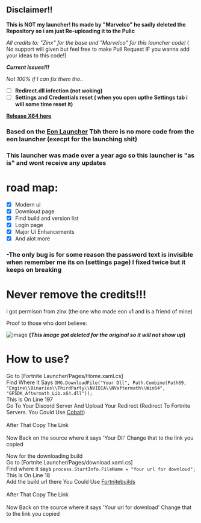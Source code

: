 
## Disclaimer!!

**This is NOT my launcher! Its made by "Marvelco" he sadly deleted the Repository so i am just Re-uploading it to the Pulic**

*All credits to: "Zinx" for the base and "Marvelco" for this  launcher code!* ( No support will given but feel free to make Pull Request IF you wanna add your ideas to this code!)

***Current issues!!!***

*Not 100% if I can fix them tho..*

- [ ] **Redirect.dll infection (not woking)**
- [ ] **Settings and Credentials reset ( when you open upthe Settings tab i will some time reset it)**

[**Release X64 here**](https://github.com/Ducki67/FN-Launcher/releases/tag/untagged-925ca1356bf86d921f10)


### Based on the [Eon Launcher](https://github.com/eonfn/Launcher-V1) Tbh there is no more code from the eon launcher (execpt for the launching shit)

### This launcher was made over a year ago so this launcher is "as is" and wont receive any updates

# road map:
- [x] Modern ui
- [x] Downloud page
- [x] Find build and version list
- [x] Login page
- [x] Major Ui Enhancements
- [x] And alot more

### -The only bug is for some reason the password text is invisible when remember me its on (settings page) I fixed twice but it keeps on breaking

# Never remove the credits!!!

i got permison from zinx (the one who made eon v1 and is a friend of mine)

Proof to those who dont believe: 

![image](https://github.com/user-attachments/assets/09b2f8c6-15ed-46db-a8ac-19fee09d8ef4) **(*This image got deleted for the original so it will not show up*)**


# How to use?
Go to [Fortnite Launcher/Pages/Home.xaml.cs]
<br>
Find Where It Says `OMG.DownloadFile("Your Dll", Path.Combine(Path69, "Engine\\Binaries\\ThirdParty\\NVIDIA\\NVaftermath\\Win64", "GFSDK_Aftermath_Lib.x64.dll"));`
<br>This Is On Line 197
<br>
Go To Your Discord Server And Upload Your Redirect (Redirect To Fortnite Servers. You Could Use [Cobalt](https://github.com/Milxnor/Cobalt)) 
<br> 
<br>After That Copy The Link
<br>
<br> Now Back on the source where it says 'Your Dll' Change that to the link you copied

Now for the downloading build 
<br>
Go to [Fortnite Launcher/Pages/download.xaml.cs]
<br>
Find where it says `process.StartInfo.FileName = "Your url for downloud";`
<br>This Is On Line 18
<br>
Add the build url there You Could Use [Fortnitebuilds](https://github.com/simplyblk/Fortnitebuilds)
<br> 
<br>After That Copy The Link
<br>
<br> Now Back on the source where it says 'Your url for download' Change that to the link you copied
